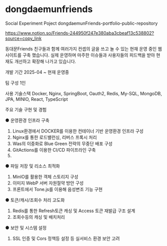 # dongdaemunfriends
Social Experiment Poject dongdaemunFriends-portfolio-public-repository

https://www.notion.so/Friends-244950f247e380aba3cbeaf13c538802?source=copy_link

동대문Friends
친구들과 함께 여러가지 컨셉의 글을 쓰고 놀 수 있는 현재 운영 중인 웹사이트를 구축 했습니다. 실제 운영하며 마주한 이슈들과 사용자들의 피드백을 받아 현재도 개선하고 확장해 나가고 있습니다.

개발 기간
2025-04 ~ 현재 운영중

팀 구성
1인

사용 기술스택
Docker, Nginx, SpringBoot, Oauth2, Redis, My-SQL, MongoDB, JPA, MINIO, React, TypeScript

주요 기술 구현 및 경험

● 운영환경 인프라 구축
1. Linux환경에서 DOCKER를 이용한 컨테이너 기반 운영환경 인프라 구성
2. Nginx를 통한 로드밸런싱, 리버스 프록시 처리
3. Was의 이중화로 Blue Green 전략의 무중단 배포 구성
4. GitActions를 이용한 CI/CD 파이프라인 구축
5. 
● 파일 저장 및 리소스 최적화
1. MinIO를 활용한 객체 스토리지 구성
2. 이미지 WebP 서버 자원절약 방안 구성
3. 프론트에서 Tone.js를 이용해 음성변조 기능 구현

● 토큰/캐시/조회수 처리 고도화
1. Redis를 통한 Refresh토큰 캐싱 및 Access 토큰 재발급 구조 설계
2. 조회수등의 캐싱 및 배치처리

● 보안 및 시스템 설정
1. SSL 인증 및 Cors 정책등 설정 등 실서비스 환경 보안 고려
